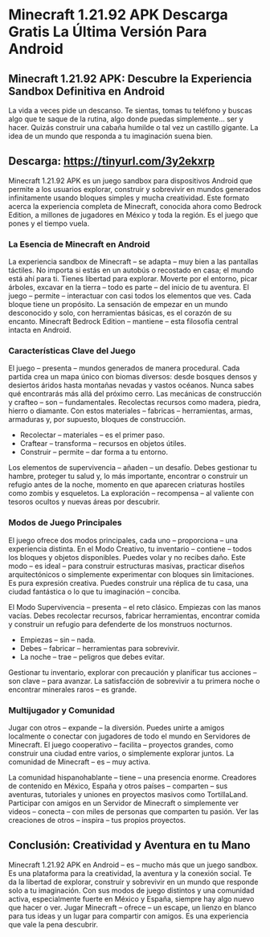 # Minecraft 1.21.92 APK Descarga Gratis La Última Versión Para Android

## Minecraft 1.21.92 APK: Descubre la Experiencia Sandbox Definitiva en Android

La vida a veces pide un descanso. Te sientas, tomas tu teléfono y buscas algo que te saque de la rutina, algo donde puedas simplemente... ser y hacer. Quizás construir una cabaña humilde o tal vez un castillo gigante. La idea de un mundo que responda a tu imaginación suena bien.

## Descarga: https://tinyurl.com/3y2ekxrp

Minecraft 1.21.92 APK es un juego sandbox para dispositivos Android que permite a los usuarios explorar, construir y sobrevivir en mundos generados infinitamente usando bloques simples y mucha creatividad. Este formato acerca la experiencia completa de Minecraft, conocida ahora como Bedrock Edition, a millones de jugadores en México y toda la región. Es el juego que pones y el tiempo vuela.

### La Esencia de Minecraft en Android

La experiencia sandbox de Minecraft – se adapta – muy bien a las pantallas táctiles. No importa si estás en un autobús o recostado en casa; el mundo está ahí para ti. Tienes libertad para explorar. Moverte por el entorno, picar árboles, excavar en la tierra – todo es parte – del inicio de tu aventura. El juego – permite – interactuar con casi todos los elementos que ves. Cada bloque tiene un propósito. La sensación de empezar en un mundo desconocido y solo, con herramientas básicas, es el corazón de su encanto. Minecraft Bedrock Edition – mantiene – esta filosofía central intacta en Android.

### Características Clave del Juego

El juego – presenta – mundos generados de manera procedural. Cada partida crea un mapa único con biomas diversos: desde bosques densos y desiertos áridos hasta montañas nevadas y vastos océanos. Nunca sabes qué encontrarás más allá del próximo cerro. Las mecánicas de construcción y crafteo – son – fundamentales. Recolectas recursos como madera, piedra, hierro o diamante. Con estos materiales – fabricas – herramientas, armas, armaduras y, por supuesto, bloques de construcción.

*   Recolectar – materiales – es el primer paso.
*   Craftear – transforma – recursos en objetos útiles.
*   Construir – permite – dar forma a tu entorno.

Los elementos de supervivencia – añaden – un desafío. Debes gestionar tu hambre, proteger tu salud y, lo más importante, encontrar o construir un refugio antes de la noche, momento en que aparecen criaturas hostiles como zombis y esqueletos. La exploración – recompensa – al valiente con tesoros ocultos y nuevas áreas por descubrir.

### Modos de Juego Principales

El juego ofrece dos modos principales, cada uno – proporciona – una experiencia distinta. En el Modo Creativo, tu inventario – contiene – todos los bloques y objetos disponibles. Puedes volar y no recibes daño. Este modo – es ideal – para construir estructuras masivas, practicar diseños arquitectónicos o simplemente experimentar con bloques sin limitaciones. Es pura expresión creativa. Puedes construir una réplica de tu casa, una ciudad fantástica o lo que tu imaginación – conciba.

El Modo Supervivencia – presenta – el reto clásico. Empiezas con las manos vacías. Debes recolectar recursos, fabricar herramientas, encontrar comida y construir un refugio para defenderte de los monstruos nocturnos.

*   Empiezas – sin – nada.
*   Debes – fabricar – herramientas para sobrevivir.
*   La noche – trae – peligros que debes evitar.

Gestionar tu inventario, explorar con precaución y planificar tus acciones – son clave – para avanzar. La satisfacción de sobrevivir a tu primera noche o encontrar minerales raros – es grande.

### Multijugador y Comunidad

Jugar con otros – expande – la diversión. Puedes unirte a amigos localmente o conectar con jugadores de todo el mundo en Servidores de Minecraft. El juego cooperativo – facilita – proyectos grandes, como construir una ciudad entre varios, o simplemente explorar juntos. La comunidad de Minecraft – es – muy activa.

La comunidad hispanohablante – tiene – una presencia enorme. Creadores de contenido en México, España y otros países – comparten – sus aventuras, tutoriales y uniones en proyectos masivos como TortillaLand. Participar con amigos en un Servidor de Minecraft o simplemente ver videos – conecta – con miles de personas que comparten tu pasión. Ver las creaciones de otros – inspira – tus propios proyectos.

## Conclusión: Creatividad y Aventura en tu Mano

Minecraft 1.21.92 APK en Android – es – mucho más que un juego sandbox. Es una plataforma para la creatividad, la aventura y la conexión social. Te da la libertad de explorar, construir y sobrevivir en un mundo que responde solo a tu imaginación. Con sus modos de juego distintos y una comunidad activa, especialmente fuerte en México y España, siempre hay algo nuevo que hacer o ver. Jugar Minecraft – ofrece – un escape, un lienzo en blanco para tus ideas y un lugar para compartir con amigos. Es una experiencia que vale la pena descubrir.
